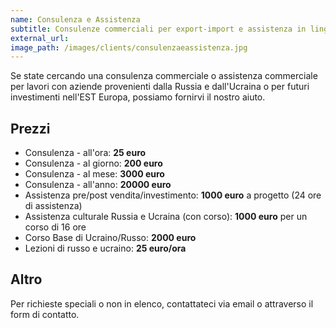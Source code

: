 ```yaml
---
name: Consulenza e Assistenza
subtitle: Consulenze commerciali per export-import e assistenza in lingua russa e ucraino.
external_url: 
image_path: /images/clients/consulenzaeassistenza.jpg
---
```


Se state cercando una consulenza commerciale o assistenza commerciale per lavori con aziende provenienti dalla Russia e dall'Ucraina o per futuri investimenti nell'EST Europa, possiamo fornirvi il nostro aiuto.

## Prezzi

* Consulenza - all'ora: **25 euro**
* Consulenza - al giorno: **200 euro**
* Consulenza - al mese: **3000 euro**
* Consulenza - all'anno: **20000 euro**
* Assistenza pre/post vendita/investimento: **1000 euro** a progetto (24 ore di assistenza)
* Assistenza culturale Russia e Ucraina (con corso): **1000 euro** per un corso di 16 ore
* Corso Base di Ucraino/Russo: **2000 euro**
* Lezioni di russo e ucraino: **25 euro/ora**


## Altro

Per richieste speciali o non in elenco, contattateci via email o attraverso il form di contatto.
